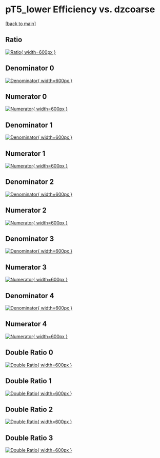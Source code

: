 # pT5_lower Efficiency vs. dzcoarse

[[back to main](./)]



## Ratio

[![Ratio](../mtv/var/pT5_lower_base_0_-1_eff_dzcoarse.png){ width=600px }](../mtv/var/pT5_lower_base_0_-1_eff_dzcoarse.pdf)

## Denominator 0

[![Denominator](../mtv/den/pT5_lower_base_0_-1_eff_dzcoarse_den0.png){ width=600px }](../mtv/den/pT5_lower_base_0_-1_eff_dzcoarse_den0.pdf)

## Numerator 0

[![Numerator](../mtv/num/pT5_lower_base_0_-1_eff_dzcoarse_num0.png){ width=600px }](../mtv/num/pT5_lower_base_0_-1_eff_dzcoarse_num0.pdf)

## Denominator 1

[![Denominator](../mtv/den/pT5_lower_base_0_-1_eff_dzcoarse_den1.png){ width=600px }](../mtv/den/pT5_lower_base_0_-1_eff_dzcoarse_den1.pdf)

## Numerator 1

[![Numerator](../mtv/num/pT5_lower_base_0_-1_eff_dzcoarse_num1.png){ width=600px }](../mtv/num/pT5_lower_base_0_-1_eff_dzcoarse_num1.pdf)

## Denominator 2

[![Denominator](../mtv/den/pT5_lower_base_0_-1_eff_dzcoarse_den2.png){ width=600px }](../mtv/den/pT5_lower_base_0_-1_eff_dzcoarse_den2.pdf)

## Numerator 2

[![Numerator](../mtv/num/pT5_lower_base_0_-1_eff_dzcoarse_num2.png){ width=600px }](../mtv/num/pT5_lower_base_0_-1_eff_dzcoarse_num2.pdf)

## Denominator 3

[![Denominator](../mtv/den/pT5_lower_base_0_-1_eff_dzcoarse_den3.png){ width=600px }](../mtv/den/pT5_lower_base_0_-1_eff_dzcoarse_den3.pdf)

## Numerator 3

[![Numerator](../mtv/num/pT5_lower_base_0_-1_eff_dzcoarse_num3.png){ width=600px }](../mtv/num/pT5_lower_base_0_-1_eff_dzcoarse_num3.pdf)

## Denominator 4

[![Denominator](../mtv/den/pT5_lower_base_0_-1_eff_dzcoarse_den4.png){ width=600px }](../mtv/den/pT5_lower_base_0_-1_eff_dzcoarse_den4.pdf)

## Numerator 4

[![Numerator](../mtv/num/pT5_lower_base_0_-1_eff_dzcoarse_num4.png){ width=600px }](../mtv/num/pT5_lower_base_0_-1_eff_dzcoarse_num4.pdf)

## Double Ratio 0

[![Double Ratio](../mtv/ratio/pT5_lower_base_0_-1_eff_dzcoarse_ratio0.png){ width=600px }](../mtv/ratio/pT5_lower_base_0_-1_eff_dzcoarse_ratio0.pdf)

## Double Ratio 1

[![Double Ratio](../mtv/ratio/pT5_lower_base_0_-1_eff_dzcoarse_ratio1.png){ width=600px }](../mtv/ratio/pT5_lower_base_0_-1_eff_dzcoarse_ratio1.pdf)

## Double Ratio 2

[![Double Ratio](../mtv/ratio/pT5_lower_base_0_-1_eff_dzcoarse_ratio2.png){ width=600px }](../mtv/ratio/pT5_lower_base_0_-1_eff_dzcoarse_ratio2.pdf)

## Double Ratio 3

[![Double Ratio](../mtv/ratio/pT5_lower_base_0_-1_eff_dzcoarse_ratio3.png){ width=600px }](../mtv/ratio/pT5_lower_base_0_-1_eff_dzcoarse_ratio3.pdf)

